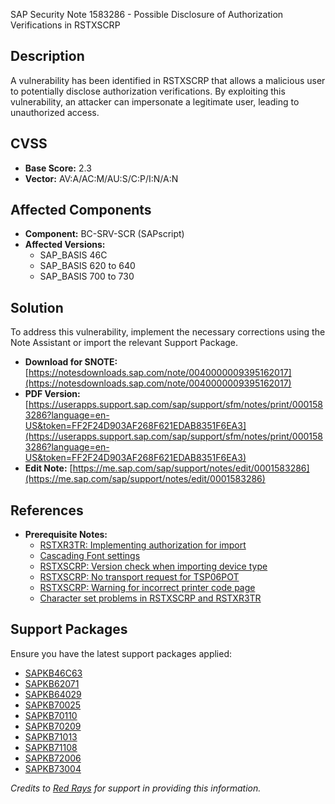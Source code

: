 SAP Security Note 1583286 - Possible Disclosure of Authorization Verifications in RSTXSCRP

## Description

A vulnerability has been identified in RSTXSCRP that allows a malicious user to potentially disclose authorization verifications. By exploiting this vulnerability, an attacker can impersonate a legitimate user, leading to unauthorized access.

## CVSS

- **Base Score:** 2.3
- **Vector:** AV:A/AC:M/AU:S/C:P/I:N/A:N

## Affected Components

- **Component:** BC-SRV-SCR (SAPscript)
- **Affected Versions:**
  - SAP_BASIS 46C
  - SAP_BASIS 620 to 640
  - SAP_BASIS 700 to 730

## Solution

To address this vulnerability, implement the necessary corrections using the Note Assistant or import the relevant Support Package. 

- **Download for SNOTE:** [https://notesdownloads.sap.com/note/0040000009395162017](https://notesdownloads.sap.com/note/0040000009395162017)
- **PDF Version:** [https://userapps.support.sap.com/sap/support/sfm/notes/print/0001583286?language=en-US&token=FF2F24D903AF268F621EDAB8351F6EA3](https://userapps.support.sap.com/sap/support/sfm/notes/print/0001583286?language=en-US&token=FF2F24D903AF268F621EDAB8351F6EA3)
- **Edit Note:** [https://me.sap.com/sap/support/notes/edit/0001583286](https://me.sap.com/sap/support/notes/edit/0001583286)

## References

- **Prerequisite Notes:**
  - [RSTXR3TR: Implementing authorization for import](https://me.sap.com/notes/590223)
  - [Cascading Font settings](https://me.sap.com/notes/812821)
  - [RSTXSCRP: Version check when importing device type](https://me.sap.com/notes/1096496)
  - [RSTXSCRP: No transport request for TSP06POT](https://me.sap.com/notes/1261418)
  - [RSTXSCRP: Warning for incorrect printer code page](https://me.sap.com/notes/1313026)
  - [Character set problems in RSTXSCRP and RSTXR3TR](https://me.sap.com/notes/898074)

## Support Packages

Ensure you have the latest support packages applied:

- [SAPKB46C63](https://me.sap.com/supportpackage/SAPKB46C63)
- [SAPKB62071](https://me.sap.com/supportpackage/SAPKB62071)
- [SAPKB64029](https://me.sap.com/supportpackage/SAPKB64029)
- [SAPKB70025](https://me.sap.com/supportpackage/SAPKB70025)
- [SAPKB70110](https://me.sap.com/supportpackage/SAPKB70110)
- [SAPKB70209](https://me.sap.com/supportpackage/SAPKB70209)
- [SAPKB71013](https://me.sap.com/supportpackage/SAPKB71013)
- [SAPKB71108](https://me.sap.com/supportpackage/SAPKB71108)
- [SAPKB72006](https://me.sap.com/supportpackage/SAPKB72006)
- [SAPKB73004](https://me.sap.com/supportpackage/SAPKB73004)

*Credits to [Red Rays](https://redrays.io) for support in providing this information.*